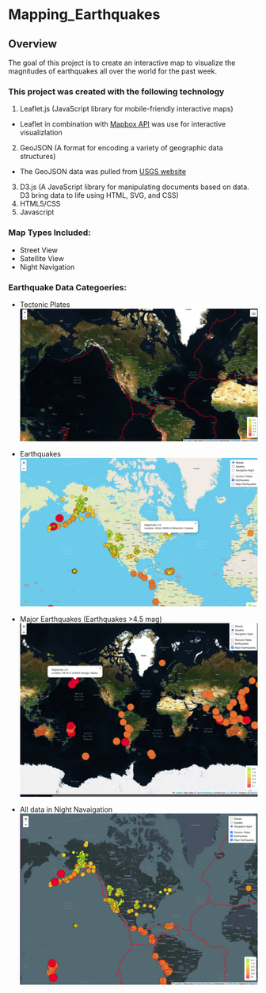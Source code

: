 # Mapping_Earthquakes

## Overview 
The goal of this project is to create an interactive map to visualize the magnitudes of earthquakes all over the world for the past week. 

### This project was created with the following technology
1. Leaflet.js (JavaScript library for mobile-friendly interactive maps)
  - Leaflet in combination with [Mapbox API](https://docs.mapbox.com/api/overview/) was use for interactive visualizlation 
2. GeoJSON (A format for encoding a variety of geographic data structures)
  - The GeoJSON data was pulled from [USGS website](https://earthquake.usgs.gov/earthquakes/feed/v1.0/geojson.php)
3. D3.js (A JavaScript library for manipulating documents based on data. D3 bring data to life using HTML, SVG, and CSS)
4. HTML5/CSS 
5. Javascript 

### Map Types Included:
- Street  View 
- Satellite View
- Night Navigation 

### Earthquake Data Categoeries:
- Tectonic Plates
![Tectonic Plates](static/Images/satellite_view_tectonic.png)

- Earthquakes
![Earthquakes](static/Images/street_view_earthquakes.png)

- Major Earthquakes (Earthquakes >4.5 mag)
![Major Earthquakes](static/Images/satellite_view_major.png)

- All data in Night Navaigation 
![Night Navigation](static/Images/night_nav.png)


 

